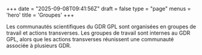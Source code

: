 +++
date = "2025-09-08T09:41:56Z"
draft = false
type = "page"
menus = 'hero'
title = 'Groupes'
+++

Les communautés scientifiques du GDR GPL sont organisées en groupes de travail et actions transverses. Les groupes de travail sont internes au GDR GPL, alors que les actions transverses réunissent une communauté associée à plusieurs GDR.